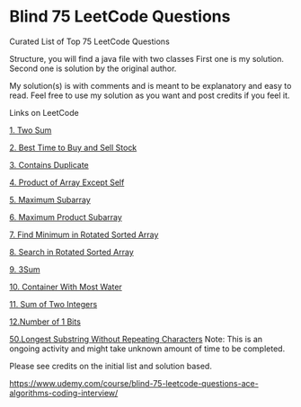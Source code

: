 # Blind 75 LeetCode Questions
Curated List of Top 75 LeetCode Questions

Structure, you will find a java file with two classes
First one is my solution.
Second one is solution by the original author.

My solution(s) is with comments and is meant to be explanatory and easy to read.
Feel free to use my solution as you want and post credits if you feel it.

Links on LeetCode

[1. Two Sum](https://leetcode.com/problems/two-sum/)
 
[2. Best Time to Buy and Sell Stock](https://leetcode.com/problems/best-time-to-buy-and-sell-stock/description/)

[3. Contains Duplicate](https://leetcode.com/problems/contains-duplicate/description/)

[4. Product of Array Except Self](https://leetcode.com/problems/product-of-array-except-self/description/)

[5. Maximum Subarray](https://leetcode.com/problems/maximum-subarray/)

[6. Maximum Product Subarray](https://leetcode.com/problems/maximum-product-subarray/description/)

[7. Find Minimum in Rotated Sorted Array](https://leetcode.com/problems/find-minimum-in-rotated-sorted-array/description/)

[8. Search in Rotated Sorted Array](https://leetcode.com/problems/search-in-rotated-sorted-array/)

[9. 3Sum](https://leetcode.com/problems/3sum/description/)

[10. Container With Most Water](https://leetcode.com/problems/container-with-most-water/description/)

[11. Sum of Two Integers](https://leetcode.com/problems/sum-of-two-integers/description/)

[12.Number of 1 Bits](https://leetcode.com/problems/number-of-1-bits/description/)

[50.Longest Substring Without Repeating Characters](https://leetcode.com/problems/longest-substring-without-repeating-characters/)
Note: This is an ongoing activity and might take unknown amount of time to be completed.

Please see credits on the initial list and solution based.

https://www.udemy.com/course/blind-75-leetcode-questions-ace-algorithms-coding-interview/
